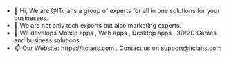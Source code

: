- 👋 Hi, We are @ITcians a group of experts for all in one solutions for your businesses.
- 👀 We are not only tech experts but also marketing experts.
- 🌱 We develops Mobile apps , Web apps , Desktop apps , 3D/2D Games and business solutions.
- 📫 Our Website: https://itcians.com . Contact us on support@itcians.com

<!---
ITcians The Ultimate solutions for your business. We are a group of experts to provide ultimate business solutions from developing 
to deployment and from business strategies to maintain your brands. For more kindly bare us visit at https://itcians.com
--->
